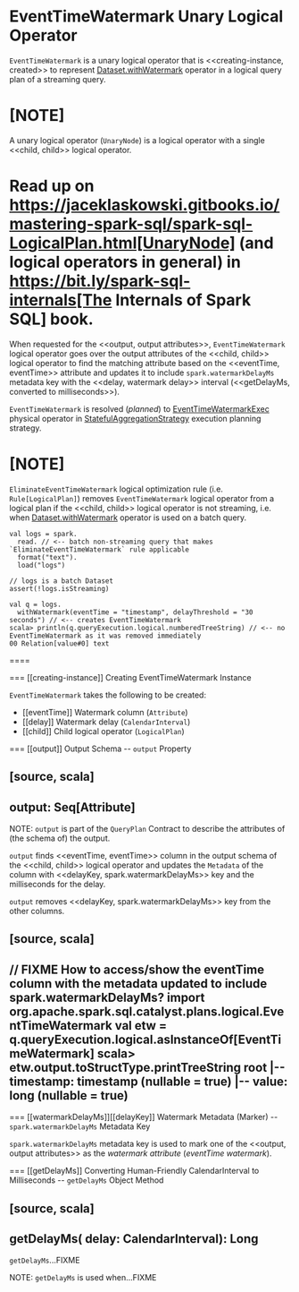 # EventTimeWatermark Unary Logical Operator

`EventTimeWatermark` is a unary logical operator that is <<creating-instance, created>> to represent [Dataset.withWatermark](operators/withWatermark.md) operator in a logical query plan of a streaming query.

[NOTE]
====
A unary logical operator (`UnaryNode`) is a logical operator with a single <<child, child>> logical operator.

Read up on https://jaceklaskowski.gitbooks.io/mastering-spark-sql/spark-sql-LogicalPlan.html[UnaryNode] (and logical operators in general) in https://bit.ly/spark-sql-internals[The Internals of Spark SQL] book.
====

When requested for the <<output, output attributes>>, `EventTimeWatermark` logical operator goes over the output attributes of the <<child, child>> logical operator to find the matching attribute based on the <<eventTime, eventTime>> attribute and updates it to include `spark.watermarkDelayMs` metadata key with the <<delay, watermark delay>> interval (<<getDelayMs, converted to milliseconds>>).

`EventTimeWatermark` is resolved (_planned_) to [EventTimeWatermarkExec](physical-operators/EventTimeWatermarkExec.md) physical operator in [StatefulAggregationStrategy](spark-sql-streaming-StatefulAggregationStrategy.md) execution planning strategy.

[NOTE]
====
`EliminateEventTimeWatermark` logical optimization rule (i.e. `Rule[LogicalPlan]`) removes `EventTimeWatermark` logical operator from a logical plan if the <<child, child>> logical operator is not streaming, i.e. when [Dataset.withWatermark](operators/withWatermark.md) operator is used on a batch query.

```text
val logs = spark.
  read. // <-- batch non-streaming query that makes `EliminateEventTimeWatermark` rule applicable
  format("text").
  load("logs")

// logs is a batch Dataset
assert(!logs.isStreaming)

val q = logs.
  withWatermark(eventTime = "timestamp", delayThreshold = "30 seconds") // <-- creates EventTimeWatermark
scala> println(q.queryExecution.logical.numberedTreeString) // <-- no EventTimeWatermark as it was removed immediately
00 Relation[value#0] text
```
====

=== [[creating-instance]] Creating EventTimeWatermark Instance

`EventTimeWatermark` takes the following to be created:

* [[eventTime]] Watermark column (`Attribute`)
* [[delay]] Watermark delay (`CalendarInterval`)
* [[child]] Child logical operator (`LogicalPlan`)

=== [[output]] Output Schema -- `output` Property

[source, scala]
----
output: Seq[Attribute]
----

NOTE: `output` is part of the `QueryPlan` Contract to describe the attributes of (the schema of) the output.

`output` finds <<eventTime, eventTime>> column in the output schema of the <<child, child>> logical operator and updates the `Metadata` of the column with <<delayKey, spark.watermarkDelayMs>> key and the milliseconds for the delay.

`output` removes <<delayKey, spark.watermarkDelayMs>> key from the other columns.

[source, scala]
----
// FIXME How to access/show the eventTime column with the metadata updated to include spark.watermarkDelayMs?
import org.apache.spark.sql.catalyst.plans.logical.EventTimeWatermark
val etw = q.queryExecution.logical.asInstanceOf[EventTimeWatermark]
scala> etw.output.toStructType.printTreeString
root
 |-- timestamp: timestamp (nullable = true)
 |-- value: long (nullable = true)
----

=== [[watermarkDelayMs]][[delayKey]] Watermark Metadata (Marker) -- `spark.watermarkDelayMs` Metadata Key

`spark.watermarkDelayMs` metadata key is used to mark one of the <<output, output attributes>> as the *watermark attribute* (_eventTime watermark_).

=== [[getDelayMs]] Converting Human-Friendly CalendarInterval to Milliseconds -- `getDelayMs` Object Method

[source, scala]
----
getDelayMs(
  delay: CalendarInterval): Long
----

`getDelayMs`...FIXME

NOTE: `getDelayMs` is used when...FIXME
